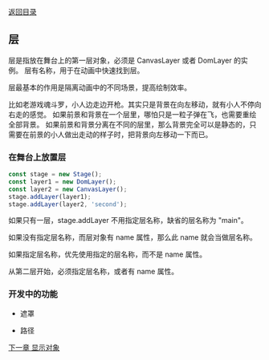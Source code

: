 [返回目录](readme.md)

## 层

层是指放在舞台上的第一层对象，必须是 CanvasLayer 或者 DomLayer 的实例。
层有名称，用于在动画中快速找到层。

层最基本的作用是隔离动画中的不同场景，提高绘制效率。

比如老游戏魂斗罗，小人边走边开枪。其实只是背景在向左移动，就有小人不停向右走的感觉。
如果前景和背景在一个层里，哪怕只是一粒子弹在飞，也需要重绘全部背景。
如果前景和背景分离在不同的层里，那么背景完全可以是静态的，只需要在前景的小人做出走动的样子时，把背景向左移动一下而已。

### 在舞台上放置层
```javascript
const stage = new Stage();
const layer1 = new DomLayer();
const layer2 = new CanvasLayer();
stage.addLayer(layer1);
stage.addLayer(layer2, 'second');
```

如果只有一层，stage.addLayer 不用指定层名称，缺省的层名称为 "main"。

如果没有指定层名称，而层对象有 name 属性，那么此 name 就会当做层名称。

如果指定层名称，优先使用指定的层名称，而不是 name 属性。

从第二层开始，必须指定层名称，或者有 name 属性。


### 开发中的功能

* 遮罩

* 路径


[下一章 显示对象](displayobject.md)